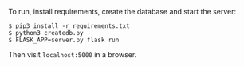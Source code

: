 To run, install requirements, create the database and start the server:

```
$ pip3 install -r requirements.txt
$ python3 createdb.py
$ FLASK_APP=server.py flask run
```

Then visit `localhost:5000` in a browser.
